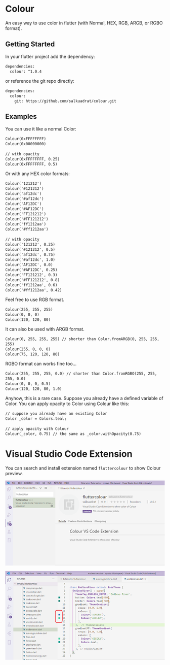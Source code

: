 # Colour

An easy way to use color in flutter (with Normal, HEX, RGB, ARGB, or RGBO format).

## Getting Started

In your flutter project add the dependency:

```
dependencies:
  colour: ^1.0.4
```

or reference the git repo directly:

```
dependencies:
  colour:
    git: https://github.com/salkuadrat/colour.git
```

## Examples

You can use it like a normal Color:
```
Colour(0xFFFFFFFF)
Colour(0x00000000)

// with opacity
Colour(0xFFFFFFFF, 0.25)
Colour(0xFFFFFFFF, 0.5)
```

Or with any HEX color formats:
```
Colour('121212')
Colour('#121212')
Colour('af12dc')
Colour('#af12dc')
Colour('AF12DC')
Colour('#AF12DC')
Colour('FF121212')
Colour('#FF121212')
Colour('ff1212aa')
Colour('#ff1212aa')

// with opacity
Colour('121212', 0.25)
Colour('#121212', 0.5)
Colour('af12dc', 0.75)
Colour('#af12dc', 1.0)
Colour('AF12DC', 0.0)
Colour('#AF12DC', 0.25)
Colour('FF121212', 0.3)
Colour('#FF121212', 0.8)
Colour('ff1212aa', 0.6)
Colour('#ff1212aa', 0.42)
```

Feel free to use RGB format.
```
Colour(255, 255, 255)
Colour(0, 0, 0)
Colour(120, 120, 80)
```

It can also be used with ARGB format.
```
Colour(0, 255, 255, 255) // shorter than Color.fromARGB(0, 255, 255, 255)
Colour(255, 0, 0, 0)
Colour(75, 120, 120, 80)
```

RGBO format can works fine too...
```
Colour(255, 255, 255, 0.0) // shorter than Color.fromRGBO(255, 255, 255, 0.0)
Colour(0, 0, 0, 0.5)
Colour(120, 120, 80, 1.0)
```

Anyhow, this is a rare case. Suppose you already have a defined variable of Color.
You can apply opacity to Color using Colour like this:
```
// suppose you already have an existing Color
Color _color = Colors.teal;

// apply opacity with Colour 
Colour(_color, 0.75) // the same as _color.withOpacity(0.75)
```

# Visual Studio Code Extension

You can search and install extension named ```fluttercolour``` to show Colour preview.

![](assets/fluttercolour1.png)

![](assets/fluttercolour2.png)
